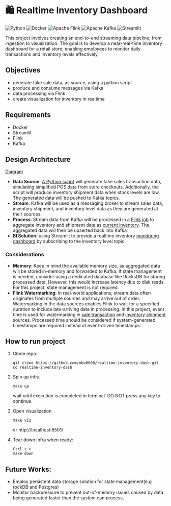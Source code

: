 # 🛍️ Realtime Inventory Dashboard
![Python](https://img.shields.io/badge/python-3670A0?style=for-the-badge&logo=python&logoColor=ffdd54)
![Docker](https://img.shields.io/badge/docker-%230db7ed.svg?style=for-the-badge&logo=docker&logoColor=white)
![Apache Flink](https://img.shields.io/badge/Apache%20Flink-E6526F?style=for-the-badge&logo=Apache%20Flink&logoColor=white)
![Apache Kafka](https://img.shields.io/badge/Apache%20Kafka-000?style=for-the-badge&logo=apachekafka)
![Streamlit](https://img.shields.io/badge/Streamlit-%23FE4B4B.svg?style=for-the-badge&logo=streamlit&logoColor=white)

This project involves creating an end-to-end streaming data pipeline, from ingestion to visualization. The goal is to develop a near-real-time inventory dashboard for a retail store, enabling employees to monitor daily transactions and inventory levels effectively.

## Objectives
- generate fake sale data, as source, using a python script
- produce and consume messages via Kafka
- data processing via Flink
- create visualization for inventory in realtime 

## Requirements
- Docker
- Streamlit
- Flink
- Kafka

## Design Architecture
[Diagram](https://github.com/mbo0000/realtime-inventory-dash/blob/main/images/pipeline_architecture.png)

- __Data Source__: [A Python script](https://github.com/mbo0000/realtime-inventory-dash/blob/main/datagen/sale_transaction.py) will generate fake sales transaction data, simulating simplified POS data from store checkouts. Additionally, the script will produce inventory shipment data when stock levels are low. The generated data will be pushed to Kafka topics.
- __Stream__: Kafka will be used as a messaging broker to stream sales data, inventory shipment, and inventory level data as they are generated at their sources.
- __Process__: Stream data from Kafka will be processed in a [Flink job](https://github.com/mbo0000/realtime-inventory-dash/blob/main/flink/code/job.py) to aggregate inventory and shipment data as [current inventory](https://github.com/mbo0000/realtime-inventory-dash/blob/main/flink/code/process/current_inventory.sql). The aggregated data will then be upserted back into Kafka  
- __BI Solution__: using Streamlit to provide a realtime inventory [monitoring dashboard](https://github.com/mbo0000/realtime-inventory-dash/blob/main/streamlit_dash/app.py) by subscribing to the inventory level topic.

### Considerations
- __Memory__: Keep in mind the available memory size, as aggregated data will be stored in-memory and forwarded to Kafka. If state management is needed, consider using a dedicated database like RocksDB for storing processed data. However, this would increase latency due to disk reads. For this project, state management is not required.
- __Flink Watermarking__: In real-world applications, stream data often originates from multiple sources and may arrive out of order. Watermarking in the data sources enables Flink to wait for a specified duration to include late-arriving data in processing. In this project, event time is used for watermarking in [sale transaction](https://github.com/mbo0000/realtime-inventory-dash/blob/main/flink/code/source/transaction.sql) and [inventory shipment](https://github.com/mbo0000/realtime-inventory-dash/blob/main/flink/code/source/inventory_shipment.sql) sources. Processed time should be considered if system-generated timestamps are required instead of event-driven timestamps.


## How to run project

1. Clone repo:

   ```
   git clone https://github.com/mbo0000/realtime-inventory-dash.git
   cd realtime-inventory-dash
   ```


2. Spin up infra

   ```
   make up 
   ```
   wait until execution is completed in terminal. DO NOT press any key to continue.

3. Open visualization

   ```
   make viz 
   ```
   or http://localhost:8501/

4. Tear down infra when ready:

   ```
   Ctrl + c
   make down
   ```

## Future Works:
- Employ persistent data storage solution for state management(e.g rockDB and Postgres)
- Monitor backpressure to prevent out-of-memory issues caused by data being generated faster than the system can process.

